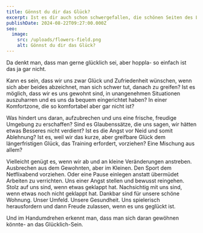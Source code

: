 ```yaml
---
title: Gönnst du dir das Glück?
excerpt: Ist es dir auch schon schwergefallen, die schönen Seiten des Lebens anzunehmen?
publishDate: 2024-08-22T09:27:00.000Z
seo:
  image:
    src: /uploads/flowers-field.png
    alt: Gönnst du dir das Glück?
---
```

Da denkt man, dass man gerne glücklich sei, aber hoppla- so einfach ist das ja gar nicht.

Kann es sein, dass wir uns zwar Glück und Zufriedenheit wünschen, wenn sich aber beides abzeichnet, man sich schwer tut, danach zu greifen? Ist es möglich, dass wir es uns gewohnt sind, in unangenehmen Situationen auszuharren und es uns da bequem eingerichtet haben? In einer Komfortzone, die so komfortabel aber gar nicht ist? 

Was hindert uns daran, aufzubrechen und uns eine frische, freudige Umgebung zu erschaffen? Sind es Glaubenssätze, die uns sagen, wir hätten etwas Besseres nicht verdient? Ist es die Angst vor Neid und somit Ablehnung? Ist es, weil wir das kurze, aber greifbare Glück dem längerfristigen Glück, das Training erfordert, vorziehen? Eine Mischung aus allem?

Vielleicht genügt es, wenn wir ab und an kleine Veränderungen anstreben. Ausbrechen aus dem Gewohnten, aber im Kleinen. Den Sport dem Netflixabend vorziehen. Oder eine Pause einlegen anstatt übermüdet Arbeiten zu verrichten. Uns einer Angst stellen und bewusst reingehen. Stolz auf uns sind, wenn etwas geklappt hat. Nachsichtig mit uns sind, wenn etwas noch nicht geklappt hat. Dankbar sind für unsere schöne Wohnung. Unser Umfeld. Unsere Gesundheit. Uns spielerisch herausfordern und dann Freude zulassen, wenn es uns geglückt ist.

Und im Handumdrehen erkennt man, dass man sich daran gewöhnen könnte- an das Glücklich-Sein.
